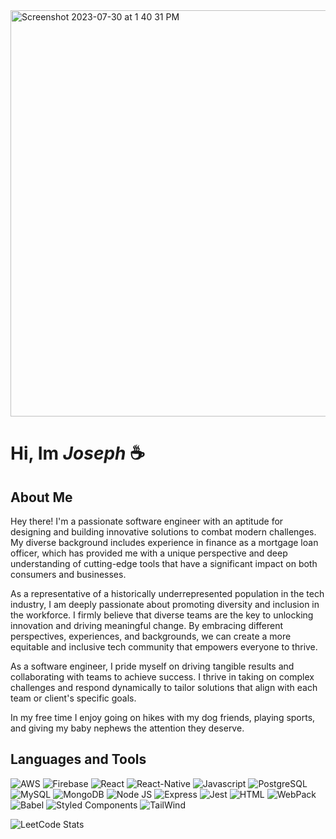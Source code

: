 <img width="650" alt="Screenshot 2023-07-30 at 1 40 31 PM" src="https://github.com/mexicanpepe/mexicanpepe/assets/104655832/2e6df576-a650-4fb9-998b-25afbe28c90e">

# Hi, Im ***Joseph*** ☕️
## About Me
Hey there! I'm a passionate software engineer with an aptitude for designing and building innovative solutions to combat modern challenges. My diverse background includes experience in finance as a mortgage loan officer, which has provided me with a unique perspective and deep understanding of cutting-edge tools that have a significant impact on both consumers and businesses.

As a representative of a historically underrepresented population in the tech industry, I am deeply passionate about promoting diversity and inclusion in the workforce. I firmly believe that diverse teams are the key to unlocking innovation and driving meaningful change. By embracing different perspectives, experiences, and backgrounds, we can create a more equitable and inclusive tech community that empowers everyone to thrive.

As a software engineer, I pride myself on driving tangible results and collaborating with teams to achieve success. I thrive in taking on complex challenges and respond dynamically to tailor solutions that align with each team or client's specific goals.

In my free time I enjoy going on hikes with my dog friends, playing sports, and giving my baby nephews the attention they deserve.  

## Languages and Tools
![AWS](https://img.shields.io/badge/Amazon_AWS-FF9900?style=for-the-badge&logo=amazonaws&logoColor=white)
![Firebase](https://img.shields.io/badge/firebase-ffca28?style=for-the-badge&logo=firebase&logoColor=black)
![React](https://img.shields.io/badge/React-20232A?style=for-the-badge&logo=react&logoColor=61DAFB)
![React-Native](https://img.shields.io/badge/React_Native-20232A?style=for-the-badge&logo=react&logoColor=61DAFB)
![Javascript](https://img.shields.io/badge/JavaScript-323330?style=for-the-badge&logo=javascript&logoColor=F7DF1E)
![PostgreSQL](https://img.shields.io/badge/PostgreSQL-316192?style=for-the-badge&logo=postgresql&logoColor=white)
![MySQL](https://img.shields.io/badge/MySQL-005C84?style=for-the-badge&logo=mysql&logoColor=white)
![MongoDB](https://img.shields.io/badge/MongoDB-4EA94B?style=for-the-badge&logo=mongodb&logoColor=white)
![Node JS](https://img.shields.io/badge/Node.js-339933?style=for-the-badge&logo=nodedotjs&logoColor=white)
![Express](https://img.shields.io/badge/Express%20js-000000?style=for-the-badge&logo=express&logoColor=white)
![Jest](https://img.shields.io/badge/Jest-C21325?style=for-the-badge&logo=jest&logoColor=white)
![HTML](https://img.shields.io/badge/HTML5-E34F26?style=for-the-badge&logo=html5&logoColor=white)
![WebPack](https://img.shields.io/badge/Webpack-8DD6F9?style=for-the-badge&logo=Webpack&logoColor=white)
![Babel](https://img.shields.io/badge/Babel-F9DC3E?style=for-the-badge&logo=babel&logoColor=white)
![Styled Components](https://img.shields.io/badge/styled--components-DB7093?style=for-the-badge&logo=styled-components&logoColor=white)
![TailWind](https://img.shields.io/badge/Tailwind_CSS-38B2AC?style=for-the-badge&logo=tailwind-css&logoColor=white)


![LeetCode Stats](https://leetcard.jacoblin.cool/mexicanpepe?theme=wtf&font=Tomorrow)


<!--
**mexicanpepe/mexicanpepe** is a ✨ _special_ ✨ repository because its `README.md` (this file) appears on your GitHub profile.

Here are some ideas to get you started:

- 🔭 I’m currently working on ...
- 🌱 I’m currently learning ...
- 👯 I’m looking to collaborate on ...
- 🤔 I’m looking for help with ...
- 💬 Ask me about ...
- 📫 How to reach me: ...
- 😄 Pronouns: ...
- ⚡ Fun fact: ...
-->
